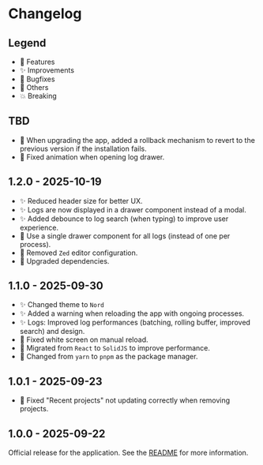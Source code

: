 # Changelog

## Legend

- 🚀 Features
- ✨ Improvements
- 🐞 Bugfixes
- 🔧 Others
- 💥 Breaking

## TBD

- 🐞 When upgrading the app, added a rollback mechanism to revert to the previous version if the installation fails.
- 🐞 Fixed animation when opening log drawer.

## 1.2.0 - 2025-10-19

- ✨ Reduced header size for better UX.
- ✨ Logs are now displayed in a drawer component instead of a modal.
- ✨ Added debounce to log search (when typing) to improve user experience.
- 🔧 Use a single drawer component for all logs (instead of one per process).
- 🔧 Removed `Zed` editor configuration.
- 🔧 Upgraded dependencies.

## 1.1.0 - 2025-09-30

- ✨ Changed theme to `Nord`
- ✨ Added a warning when reloading the app with ongoing processes.
- ✨ Logs: Improved log performances (batching, rolling buffer, improved search) and design.
- 🐞 Fixed white screen on manual reload.
- 🔧 Migrated from `React` to `SolidJS` to improve performance.
- 🔧 Changed from `yarn` to `pnpm` as the package manager.

## 1.0.1 - 2025-09-23

- 🐞 Fixed "Recent projects" not updating correctly when removing projects.

## 1.0.0 - 2025-09-22

Official release for the application. See the [README](README.md) for more information.
